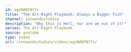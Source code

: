 ```yaml
---
id: agzNANfNlTs
title: "The Alt-Right Playbook: Always a Bigger Fish"
channel: innuendostudios
description: "Why this is Hell, nor are we out of it!"
series: The Alt-Right Playbook
source: youtube
type: video
url: /innuendostudios/videos/agzNANfNlTs/
---
```


